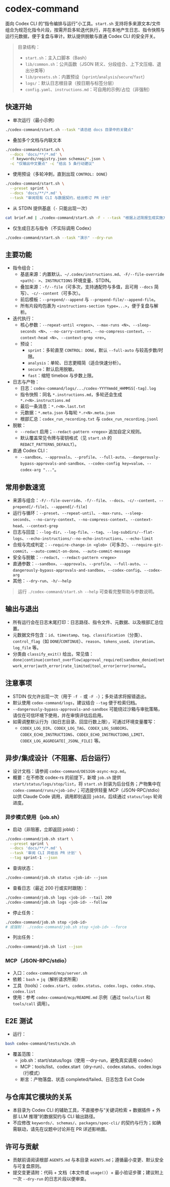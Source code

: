 # codex-command

面向 Codex CLI 的“指令编排与运行”小工具。`start.sh` 支持将多来源文本/文件组合为规范化指令片段，按需开启多轮迭代执行，并在本地产生日志、指令快照与运行元数据，便于复盘与审计。默认提供脱敏与直通 Codex CLI 的安全开关。

> 目录结构：
>
> - `start.sh`：主入口脚本（Bash）
> - `lib/common.sh`：公共函数（JSON 转义、分段组合、上下文压缩、退出分类等）
> - `lib/presets.sh`：内置预设（`sprint`/`analysis`/`secure`/`fast`）
> - `logs/`：默认日志根目录（按日期与标签分层）
> - `config.yaml`、`instructions.md`：可自用的示例/占位（非强制）

## 快速开始

- 单次运行（最小示例）

```bash
./codex-command/start.sh --task "请总结 docs 目录中的关键点"
```

- 叠加多个文档与内联文本

```bash
./codex-command/start.sh \
  --docs 'docs/**/*.md' \
  -f keywords/registry.json schemas/*.json \
  -c "仅输出中文要点" -c "给出 5 条行动建议"
```

- 使用预设（多轮冲刺，直到出现 `CONTROL: DONE`）

```bash
./codex-command/start.sh \
  --preset sprint \
  --docs 'docs/**/*.md' \
  --task "审阅现有 CLI 与数据契约，给出修订 PR 计划"
```

- 从 STDIN 提供基底（`-` 只能出现一次）

```bash
cat brief.md | ./codex-command/start.sh -F - --task "根据上述简报生成实施方案"
```

- 仅生成日志与指令（不实际调用 Codex）

```bash
./codex-command/start.sh --task "演示" --dry-run
```

## 主要功能

- 指令组合：
  - 基底来源：内置默认、`~/.codex/instructions.md`、`-F/--file-override <path|- >`、`INSTRUCTIONS` 环境变量、STDIN。
  - 叠加来源：`-f/--file`（可多次，支持通配符与多值，且可用 `--docs` 简写）、`-c/--content`（可多次）。
  - 前后模板：`--prepend/--append` 与 `--prepend-file/--append-file`。
  - 所有片段均包裹为 `<instructions-section type=...>`，便于复盘与解析。
- 迭代执行：
  - 核心参数：`--repeat-until <regex>`、`--max-runs <N>`、`--sleep-seconds <N>`、`--no-carry-context`、`--no-compress-context`、`--context-head <N>`、`--context-grep <re>`。
  - 预设：
    - `sprint`：多轮直至 `CONTROL: DONE`，默认 `--full-auto` 与较高步数/时限。
    - `analysis`：单轮、日志更精简（适合快速分析）。
    - `secure`：默认启用脱敏。
    - `fast`：缩短 timebox 与步数上限。
- 日志与产物：
  - 日志：`codex-command/logs/.../codex-YYYYmmdd_HHMMSS[-tag].log`
  - 指令快照：同名 `*.instructions.md`，多轮还会生成 `*.r<N>.instructions.md`
  - 最后一条消息：`*.r<N>.last.txt`
  - 元数据：`*.meta.json` 与每轮 `*.r<N>.meta.json`
  - 根部汇总：`codex_run_recording.txt` 与 `codex_run_recording.jsonl`
- 脱敏：
  - `--redact` 启用；`--redact-pattern <regex>` 追加自定义规则。
  - 默认覆盖常见令牌与密钥格式（见 `start.sh` 的 `REDACT_PATTERNS_DEFAULT`）。
- 直通 Codex CLI：
  - `--sandbox`、`--approvals`、`--profile`、`--full-auto`、`--dangerously-bypass-approvals-and-sandbox`、`--codex-config key=value`、`--codex-arg "..."`。

## 常用参数速览

- 来源与组合：`-F/--file-override`、`-f/--file`、`--docs`、`-c/--content`、`--prepend[/-file]`、`--append[/-file]`
- 运行与循环：`--preset`、`--repeat-until`、`--max-runs`、`--sleep-seconds`、`--no-carry-context`、`--no-compress-context`、`--context-head`、`--context-grep`
- 日志与回显：`--log-dir`、`--log-file`、`--tag`、`--log-subdirs/--flat-logs`、`--echo-instructions/--no-echo-instructions`、`--echo-limit`
- 合规与完成判定：`--require-change-in <glob>`（可多次）、`--require-git-commit`、`--auto-commit-on-done`、`--auto-commit-message`
- 安全与脱敏：`--redact`、`--redact-pattern <regex>`
- 直通参数：`--sandbox`、`--approvals`、`--profile`、`--full-auto`、`--dangerously-bypass-approvals-and-sandbox`、`--codex-config`、`--codex-arg`
- 其他：`--dry-run`、`-h/--help`

> 运行 `./codex-command/start.sh --help` 可查看完整帮助与参数说明。

## 输出与退出

- 所有运行会在日志末尾打印：日志路径、指令文件、元数据、以及根部汇总位置。
- 元数据文件包含：`id`、`timestamp`、`tag`、`classification`（分类）、`control_flag`（如 `DONE`/`CONTINUE`）、`reason`、`tokens_used`、`iteration`、`log_file` 等。
- 分类由 `classify_exit()` 给出，常见值：`done|continue|context_overflow|approval_required|sandbox_denied|network_error|auth_error|rate_limited|tool_error|error|normal`。

## 注意事项

- STDIN 仅允许出现一次（用于 `-f -` 或 `-F -`）；多处请求将报错退出。
- 默认使用 `codex-command/logs`，建议结合 `--tag` 便于检索归档。
- `--dangerously-bypass-approvals-and-sandbox` 可能绕过沙箱与审批策略，请仅在可信环境下使用，并在审慎评估后启用。
- 如需调整默认行为（如日志目录、回显行数上限），可通过环境变量覆写：
  - `CODEX_LOG_DIR`、`CODEX_LOG_TAG`、`CODEX_LOG_SUBDIRS`、`CODEX_ECHO_INSTRUCTIONS`、`CODEX_ECHO_INSTRUCTIONS_LIMIT`、`CODEX_LOG_AGGREGATE[_JSONL_FILE]` 等。

## 异步/集成设计（不阻塞、后台运行）

- 设计文档：请参阅 `codex-command/DESIGN-async-mcp.md`。
- 概要：在不修改 codex-rs 的前提下，新增 `job.sh` 提供 `start/status/logs/stop/list`，将 `start.sh` 封装为后台任务；产物集中在 `codex-command/runs/<job-id>/`；可选提供轻量 MCP（JSON-RPC/stdio）以供 Claude Code 调用，调用即刻返回 `jobId`，后续通过 `status/logs` 轮询进度。

### 异步模式使用（job.sh）

- 启动（非阻塞，立即返回 jobId）：

```bash
./codex-command/job.sh start \
  --preset sprint \
  --docs 'docs/**/*.md' \
  --task '审阅 CLI 并给出 PR 计划' \
  --tag sprint-1 --json
```

- 查询状态：

```bash
./codex-command/job.sh status <job-id> --json
```

- 查看日志（最近 200 行或实时跟随）：

```bash
./codex-command/job.sh logs <job-id> --tail 200
./codex-command/job.sh logs <job-id> --follow
```

- 停止任务：

```bash
./codex-command/job.sh stop <job-id>
# 或强制： ./codex-command/job.sh stop <job-id> --force
```

- 列出任务：

```bash
./codex-command/job.sh list --json
```

### MCP（JSON-RPC/stdio）

- 入口：`codex-command/mcp/server.sh`
- 依赖：`bash` + `jq`（解析请求所需）
- 工具（tools）：`codex.start`、`codex.status`、`codex.logs`、`codex.stop`、`codex.list`
- 使用：参考 `codex-command/mcp/README.md` 示例（通过 `tools/list` 和 `tools/call` 调用）。

## E2E 测试

- 运行：

```bash
bash codex-command/tests/e2e.sh
```

- 覆盖范围：
  - job.sh：start/status/logs（使用 --dry-run，避免真实调用 codex）
  - MCP：tools/list、codex.start（dry-run）、codex.status、codex.logs（行模式）
  - 断言：产物落盘、状态 completed/failed、日志包含 Exit Code


## 与仓库其它模块的关系

- 本目录为 Codex CLI 的辅助工具，不直接参与“关键词检索 + 数据插件 + 外部 LLM 推理”的数据契约与 CLI 输出路径。
- 不应修改 `keywords/`、`schemas/`、`packages/spec-cli/` 的契约与行为；如确需联动，请先在议题中讨论并在 PR 详述影响面。

## 许可与贡献

- 贡献前请阅读根部 `AGENTS.md` 与本目录 `AGENTS.md`；遵循最小变更、默认安全与可复盘原则。
- 提交变更请附：代码 + 文档（本文件或 `usage()`）+ 最小验证步骤；建议附上一次 `--dry-run` 的日志片段以便审查。
